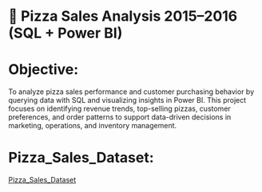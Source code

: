 # 🍕 Pizza Sales Analysis 2015–2016 (SQL + Power BI)

# Objective:
To analyze pizza sales performance and customer purchasing behavior by querying data with SQL and visualizing insights in Power BI. This project focuses on identifying revenue trends, top-selling pizzas, customer preferences, and order patterns to support data-driven decisions in marketing, operations, and inventory management.

# Pizza_Sales_Dataset:
<a href=https://github.com/Marina-kamal-DataAnalyst/Pizza-Sales-Analysis-Dashboard-SQL-Power-BI-/blob/main/pizza_sales.csv>Pizza_Sales_Dataset</a>

